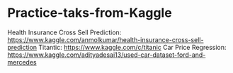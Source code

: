 # Practice-taks-from-Kaggle
Health Insurance Cross Sell Prediction: https://www.kaggle.com/anmolkumar/health-insurance-cross-sell-prediction
Titantic: https://www.kaggle.com/c/titanic
Car Price Regression: https://www.kaggle.com/adityadesai13/used-car-dataset-ford-and-mercedes
